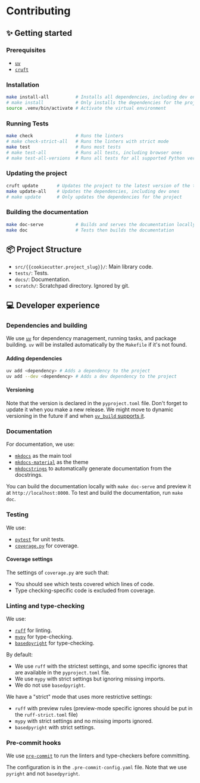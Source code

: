 # Contributing

## ✨ Getting started

### Prerequisites

* [`uv`](https://docs.astral.sh/uv/)
* [`cruft`](https://cruft.readthedocs.io/en/latest/)

### Installation

```bash
make install-all          # Installs all dependencies, including dev ones
# make install            # Only installs the dependencies for the project
source .venv/bin/activate # Activate the virtual environment
```

### Running Tests

```bash
make check                # Runs the linters
# make check-strict-all   # Runs the linters with strict mode
make test                 # Runs most tests
# make test-all           # Runs all tests, including browser ones
# make test-all-versions  # Runs all tests for all supported Python versions
```

### Updating the project

```bash
cruft update       # Updates the project to the latest version of the template
make update-all    # Updates the dependencies, including dev ones
# make update      # Only updates the dependencies for the project
```

### Building the documentation

```bash
make doc-serve            # Builds and serves the documentation locally for preview
make doc                  # Tests then builds the documentation
```

## 📦 Project Structure

* `src/{{cookiecutter.project_slug}}/`: Main library code.
* `tests/`: Tests.
* `docs/`: Documentation.
* `scratch/`: Scratchpad directory. Ignored by git.

## 💻 Developer experience

### Dependencies and building

We use [`uv`](https://docs.astral.sh/uv/) for dependency management, running tasks, and package building. `uv` will be installed automatically by the `Makefile` if it's not found.

#### Adding dependencies

```bash
uv add <dependency> # Adds a dependency to the project
uv add --dev <dependency> # Adds a dev dependency to the project
```

#### Versioning

Note that the version is declared in the `pyproject.toml` file. Don't forget to update it when you make a new release. We might move to dynamic versioning in the future if and when [`uv_build` supports it](https://github.com/astral-sh/uv/issues/11718#issuecomment-2678446245).

### Documentation

For documentation, we use:
- [`mkdocs`](https://www.mkdocs.org/) as the main tool
- [`mkdocs-material`](https://squidfunk.github.io/mkdocs-material/) as the theme
- [`mkdocstrings`](https://mkdocstrings.github.io/) to automatically generate documentation from the docstrings.

You can build the documentation locally with `make doc-serve` and preview it at `http://localhost:8000`. To test and build the documentation, run `make doc`.

### Testing

We use:

- [`pytest`](https://docs.pytest.org/en/stable/) for unit tests.
- [`coverage.py`](https://coverage.readthedocs.io/en/stable/) for coverage.

#### Coverage settings

The settings of `coverage.py` are such that:

* You should see which tests covered which lines of code.
* Type checking-specific code is excluded from coverage.

### Linting and type-checking

We use:

- [`ruff`](https://docs.astral.sh/ruff/) for linting.
- [`mypy`](https://mypy.readthedocs.io/en/stable/) for type-checking.
- [`basedpyright`](https://github.com/basedpyright/basedpyright) for type-checking.

By default:
* We use `ruff` with the strictest settings, and some specific ignores that are available in the `pyproject.toml` file.
* We use `mypy` with strict settings but ignoring missing imports.
* We do not use `basedpyright`.

We have a "strict" mode that uses more restrictive settings:
* `ruff` with preview rules (preview-mode specific ignores should be put in the `ruff-strict.toml` file)
* `mypy` with strict settings and no missing imports ignored.
* `basedpyright` with strict settings.

### Pre-commit hooks

We use [`pre-commit`](https://pre-commit.com/) to run the linters and type-checkers before committing.

The configuration is in the `.pre-commit-config.yaml` file. Note that we
use `pyright` and not `basedpyright`.
